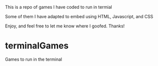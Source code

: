 This is a repo of games I have coded to run in termial

Some of them I have adapted to embed using HTML, Javascript, and CSS

Enjoy, and feel free to let me know where I goofed.
Thanks!



# terminalGames
Games to run in the terminal
